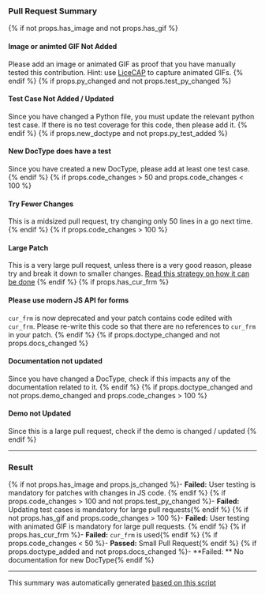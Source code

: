 ###  Pull Request Summary

{% if not props.has_image and not props.has_gif %}
#### Image or animted GIF Not Added

Please add an image or animated GIF as proof that you have manually tested this contribution. Hint: use [LiceCAP](http://www.cockos.com/licecap/) to capture animated GIFs.
{% endif %}
{% if props.py_changed and not props.test_py_changed %}
#### Test Case Not Added / Updated

Since you have changed a Python file, you must update the relevant python test case. If there is no test coverage for this code, then please add it.
{% endif %}
{% if props.new_doctype and not props.py_test_added %}
#### New DocType does have a test

Since you have created a new DocType, please add at least one test case.
{% endif %}
{% if props.code_changes > 50 and props.code_changes < 100 %}
#### Try Fewer Changes

This is a midsized pull request, try changing only 50 lines in a go next time.
{% endif %}
{% if props.code_changes > 100 %}
#### Large Patch

This is a very large pull request, unless there is a very good reason, please try and break it down to smaller changes. [Read this strategy on how it can be done](https://github.com/frappe/erpnext/wiki/Cascading-Pull-Requests)
{% endif %}
{% if props.has_cur_frm %}
#### Please use modern JS API for forms

`cur_frm` is now deprecated and your patch contains code edited with `cur_frm`. Please re-write this code so that there are no references to `cur_frm` in your patch.
{% endif %}
{% if props.doctype_changed and not props.docs_changed %}
#### Documentation not updated

Since you have changed a DocType, check if this impacts any of the documentation related to it.
{% endif %}
{% if props.doctype_changed and not props.demo_changed and props.code_changes > 100 %}
#### Demo not Updated

Since this is a large pull request, check if the demo is changed / updated
{% endif %}

---

### Result

{% if not props.has_image and props.js_changed %}- **Failed:** User testing is mandatory for patches with changes in JS code. {% endif %}
{% if props.code_changes > 100 and not props.test_py_changed %}- **Failed:** Updating test cases is mandatory for large pull requests{% endif %}
{% if not props.has_gif and props.code_changes > 100 %}- **Failed:** User testing with animated GIF is mandatory for large pull requests. {% endif %}
{% if props.has_cur_frm %}- **Failed:** `cur_frm` is used{% endif %}
{% if props.code_changes < 50 %}- **Passed:** Small Pull Request{% endif %}
{% if props.doctype_added and not props.docs_changed %}- **Failed: ** No documentation for new DocType{% endif %}

---

This summary was automatically generated [based on this script](https://github.com/frappe/test_server)